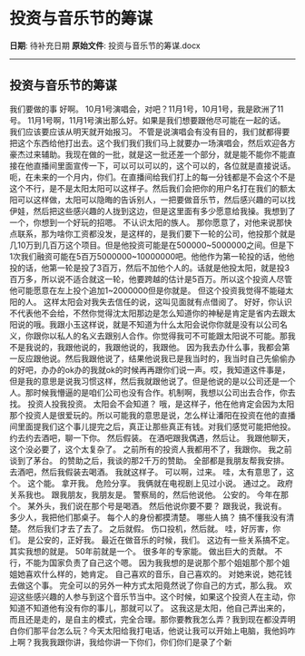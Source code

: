 # 投资与音乐节的筹谋

**日期**: 待补充日期
**原始文件**: 投资与音乐节的筹谋.docx

---

## 投资与音乐节的筹谋

我们要做的事
好啊。
10月1号演唱会，对吧？11月1号，10月1号，我是欧洲了11号。
11月1号啊，11月1号演出那么好。如果是我们想要跟他尽可能在一起的话。
我们应该要应该从明天就开始报习。
不管是说演唱会有没有目的，我们就都得要把这个东西给他打出去。这个我们我们我们马上就要办一场演唱会，然后欢迎各方豪杰过来辅助。我现在做的一批，就是这一批还差一个部分，就是能不能你不能直接在他直播间里面宣传一下，可以可以可以的，这个可以的，各位就是直接说话。呃，在未来的一个月内，你们。在直播间给我们打上的每一分钱都是不会这个不是这个不行，是不是太阳太阳可以这样子。然后我们会把你的用户名打在我们的额太阳可以这样做，太阳可以隐晦的告诉别人，一把要做音乐节，然后感兴趣的可以找伊娃，然后把这些感兴趣的人拢到这边，但是这里面有多少愿意给我操。我想到了一个，你想到一个好玩的招嗯。
不认识太阳的族人。
那你愿意了，对他来说那快点联系，那为啥你工资都没发，是这样的，是我们要下一轮的公司，他投那个就是几10万到几百万这个项目。但是他投资可能是在500000~5000000之间。但是下1次我们融资可能在5百万5000000~10000000吧。他他作为第一轮投的话，他他投的话，他第一轮是投了3百万，然后不加他个人的。话就是他投太阳，就是投3百万多，所以说不适合就这一轮，他要跨越的估计是5百万。所以这个投资人尽管他可能愿意在左上投个追加1~2000000但是你就是。
但这个投资我觉得不能碰太阳的人。
这样太阳会对我失去信任的说，这叫见面就有点借阅了。
好好，你认识不代表他不会给，不然你觉得沈太阳那边是怎么知道你的神秘是肯定是省内去跟太阳说的哦。我跟小玉这样说，就是不知道为什么太阳会说你你就是没有以公司名义，你跟你以私人的名义去跟别人合作。你觉得我可不可能跟太阳说不可能。那我不是我说的，我跟他说的，我跟他说的，我跟他。
因为我去办什么事，我都会第一反应跟他说。然后我跟他说了，结果他说我已是我当时的，我当时自己先偷偷办的好吧，办办的ok办的我就ok的时候再再跟你们说一声。哎，我知道这件事是，但是我的意思是说我习惯这样，然后我就跟他说了。但是他说的是以公司还是一个人。那时候我懵逼的是咱们公司也没有合作。机制啊，我想以公司出去合作，你去找。
投资人投我投资。
太阳会不会知道？
哦，是这样子，他在他肯定会因为太阳那个投资人是很爱玩的。所以可能我的意思是说，怎么样让潘阳在投资在他的直播间里面提我们这个事儿提完之后，真正让那些真正有钱。对我们感觉可能把他投。
约去约去酒吧，聊一下你。
然后假装。
在酒吧跟我偶遇，然后让。
我跟他聊天，这个没必要了，这个太复杂了。
之前所有的投资人我都用不了，我跟你。
我之前谈到了茅台。
的赞助之后，我谈的那2千万的赞助。
全部都是我朋友帮我安排。
去酒吧，然后我假装去喝酒。
我就这样子。
可以啊，过来。
哇，太有意思了，这个。
这个能。
拿开我。
危险分享。
我俩就在电视剧上见过小说。
通过之。
政府关系我也。
跟我朋友，我朋友是。
警察局的，然后他说他。
公安的。
今年在那个。
某外头，我们说在那个号是喝酒。
然后他说你要不要？
跟我说，我说有。
多少人，我把他们那桌子。
每个人的身份都摸清楚。
哪些人搞？
搞不懂我没有清楚。
然后我们才去了去了。
之后就假。
伤口投机，然后就。
哇，好厉害，你们。
是公安的，正好我。
最近在做音乐的时候，我们。
这边有一些关系搞不定。
其实我想的就是。
50年前就是一个。
很多年的专家能。
做出巨大的贡献。
不行，不能为国家负责了自己这个嗯。
因为我我想的是说那个那个姐姐那个那个姐姐她喜欢什么样的，她肯定。
自己喜欢的音乐，自己喜欢的。
对她来说，她花钱去做这个事。
完全可以的另外一种方式太阳竟然说了你自己的方式，那么我。
欢迎这些感兴趣的人参与到这个音乐节当中。这个时候，如果这个投资人在主动，你知道不知道他有没有你的事儿，那就可以了。
这我这是太阳，他自己弄出来的，而且还是走的，是自主的模式，完全合理。那你要教我怎么弄？我到现在都没弄明白你们那平台怎么玩？今天太阳给我打电话，他说让我可以开始上电脑，我他妈咋上啊？我我我跟你讲，我给你讲一下你们，你们你们是录了个新

